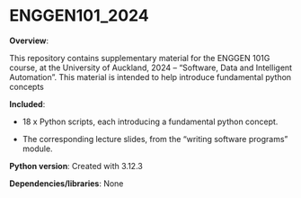 # ENGGEN101_2024

**Overview**:

This repository contains supplementary material for the ENGGEN 101G course, at the University of Auckland, 2024 – “Software, Data and Intelligent Automation”.
This material is intended to help introduce fundamental python concepts

**Included**: 

- 18 x Python scripts, each introducing a fundamental python concept.

-	The corresponding lecture slides, from the “writing software programs” module.

**Python version**: Created with 3.12.3

**Dependencies/libraries**: None 
